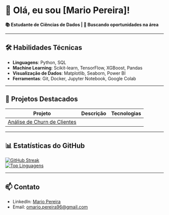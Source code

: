 # 👋 Olá, eu sou [Mario Pereira]!

**📚 Estudante de Ciências de Dados | 🌟 Buscando oportunidades na área**

---

## 🛠️ **Habilidades Técnicas**  
- **Linguagens**: Python, SQL
- **Machine Learning**: Scikit-learn, TensorFlow, XGBoost, Pandas  
- **Visualização de Dados**: Matplotlib, Seaborn, Power BI  
- **Ferramentas**: Git, Docker, Jupyter Notebook, Google Colab  

---

## 🚀 **Projetos Destacados**  

| Projeto | Descrição | Tecnologias |  
|---------|-----------|-------------|  
| [Análise de Churn de Clientes](https://github.com/M-4vlis/churn-prediction) |

---

## 📊 **Estatísticas do GitHub**  

[![GitHub Streak](https://streak-stats.demolab.com?user=M-4vlis&theme=dark)](https://git.io/streak-stats)  
[![Top Linguagens](https://github-readme-stats.vercel.app/api/top-langs/?username=M-4vlis&layout=compact&theme=vision-friendly-dark)](https://github.com/M-4vlis)  

---

## 📫 **Contato**  
- LinkedIn: [Mario Pereira](https://www.linkedin.com/in/omario-silva96) 
- Email: omario.pereira96@gmail.com 
